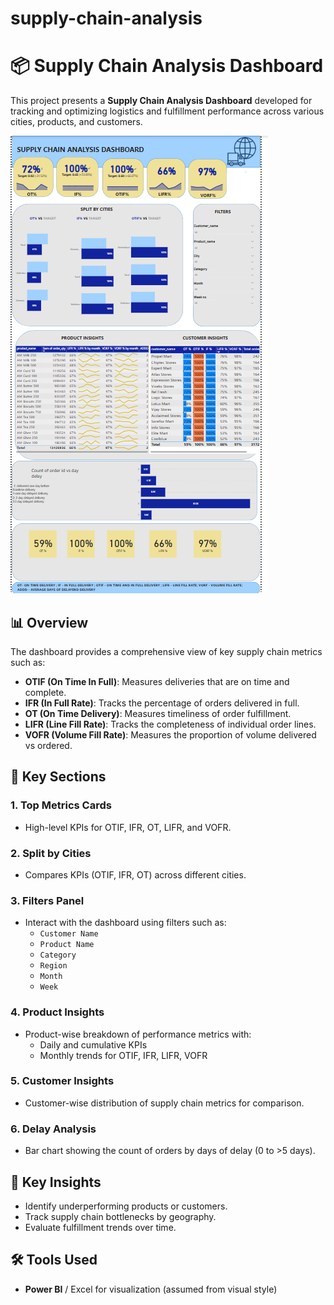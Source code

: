 # supply-chain-analysis

# 📦 Supply Chain Analysis Dashboard

This project presents a **Supply Chain Analysis Dashboard** developed for tracking and optimizing logistics and fulfillment performance across various cities, products, and customers.

![Supply Chain Dashboard](./DASH.png)

## 📊 Overview

The dashboard provides a comprehensive view of key supply chain metrics such as:

- **OTIF (On Time In Full)**: Measures deliveries that are on time and complete.
- **IFR (In Full Rate)**: Tracks the percentage of orders delivered in full.
- **OT (On Time Delivery)**: Measures timeliness of order fulfillment.
- **LIFR (Line Fill Rate)**: Tracks the completeness of individual order lines.
- **VOFR (Volume Fill Rate)**: Measures the proportion of volume delivered vs ordered.

## 📍 Key Sections

### 1. **Top Metrics Cards**
- High-level KPIs for OTIF, IFR, OT, LIFR, and VOFR.

### 2. **Split by Cities**
- Compares KPIs (OTIF, IFR, OT) across different cities.

### 3. **Filters Panel**
- Interact with the dashboard using filters such as:
  - `Customer Name`
  - `Product Name`
  - `Category`
  - `Region`
  - `Month`
  - `Week`

### 4. **Product Insights**
- Product-wise breakdown of performance metrics with:
  - Daily and cumulative KPIs
  - Monthly trends for OTIF, IFR, LIFR, VOFR

### 5. **Customer Insights**
- Customer-wise distribution of supply chain metrics for comparison.

### 6. **Delay Analysis**
- Bar chart showing the count of orders by days of delay (0 to >5 days).

## 📌 Key Insights

- Identify underperforming products or customers.
- Track supply chain bottlenecks by geography.
- Evaluate fulfillment trends over time.

## 🛠 Tools Used

- **Power BI** / Excel for visualization (assumed from visual style)

